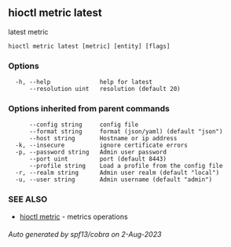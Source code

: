 ## hioctl metric latest

latest metric

```
hioctl metric latest [metric] [entity] [flags]
```

### Options

```
  -h, --help              help for latest
      --resolution uint   resolution (default 20)
```

### Options inherited from parent commands

```
      --config string     config file
      --format string     format (json/yaml) (default "json")
      --host string       Hostname or ip address
  -k, --insecure          ignore certificate errors
  -p, --password string   Admin user password
      --port uint         port (default 8443)
      --profile string    Load a profile from the config file
  -r, --realm string      Admin user realm (default "local")
  -u, --user string       Admin username (default "admin")
```

### SEE ALSO

* [hioctl metric](hioctl_metric.md)	 - metrics operations

###### Auto generated by spf13/cobra on 2-Aug-2023
